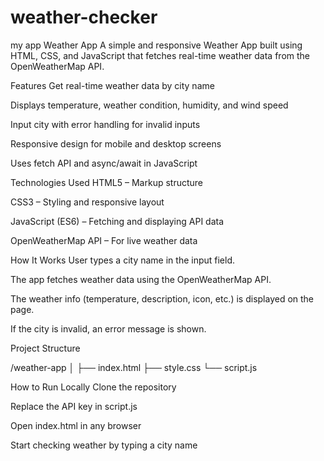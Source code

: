 # weather-checker
my app
Weather App
A simple and responsive Weather App built using HTML, CSS, and JavaScript that fetches real-time weather data from the OpenWeatherMap API.

 Features
 Get real-time weather data by city name

 Displays temperature, weather condition, humidity, and wind speed

 Input city with error handling for invalid inputs

 Responsive design for mobile and desktop screens

 Uses fetch API and async/await in JavaScript

Technologies Used
HTML5 – Markup structure

CSS3 – Styling and responsive layout

JavaScript (ES6) – Fetching and displaying API data

OpenWeatherMap API – For live weather data


How It Works
User types a city name in the input field.

The app fetches weather data using the OpenWeatherMap API.

The weather info (temperature, description, icon, etc.) is displayed on the page.

If the city is invalid, an error message is shown.

 Project Structure

/weather-app
│
├── index.html
├── style.css
└── script.js

How to Run Locally
Clone the repository

Replace the API key in script.js

Open index.html in any browser

Start checking weather by typing a city name

